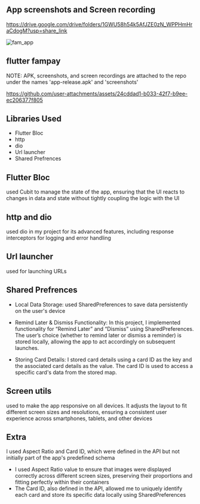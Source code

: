 ## App screenshots and Screen recording

https://drive.google.com/drive/folders/1GWU58h54k5AfJZE0zN_WPPHmHraCdogM?usp=share_link

![fam_app](https://github.com/user-attachments/assets/62c385ef-cd16-4336-ab67-688f12332c31)

## flutter fampay

NOTE: APK, screenshots, and screen recordings are attached to the repo under the names 'app-release.apk' and 'screenshots'

https://github.com/user-attachments/assets/24cddad1-b033-42f7-b9ee-ec206377f805

## Libraries Used

- Flutter Bloc
- http
- dio
- Url launcher
- Shared Prefrences

## Flutter Bloc

used Cubit to manage the state of the app, ensuring that the UI reacts to changes in data and state without tightly coupling the logic with the UI

## http and dio

used dio in my project for its advanced features, including response interceptors for logging and error handling

## Url launcher

used for launching URLs

## Shared Prefrences

- Local Data Storage: used SharedPreferences to save data persistently on the user's device

- Remind Later & Dismiss Functionality: In this project, I implemented functionality for “Remind Later” and “Dismiss” using SharedPreferences. The user’s choice (whether to remind later or dismiss a reminder) is stored locally, allowing the app to act accordingly on subsequent launches.
 
- Storing Card Details: I stored card details using a card ID as the key and the associated card details as the value. The card ID is used to access a specific card's data from the stored map.

## Screen utils

used to make the app responsive on all devices. It adjusts the layout to fit different screen sizes and resolutions, ensuring a consistent user experience across smartphones, tablets, and other devices

## Extra

 I used Aspect Ratio and Card ID, which were defined in the API but not initially part of the app's predefined schema

- I used Aspect Ratio value to ensure that images were displayed correctly across different screen sizes, preserving their proportions and fitting perfectly within their containers
- The Card ID, also defined in the API, allowed me to uniquely identify each card and store its specific data locally using SharedPreferences








